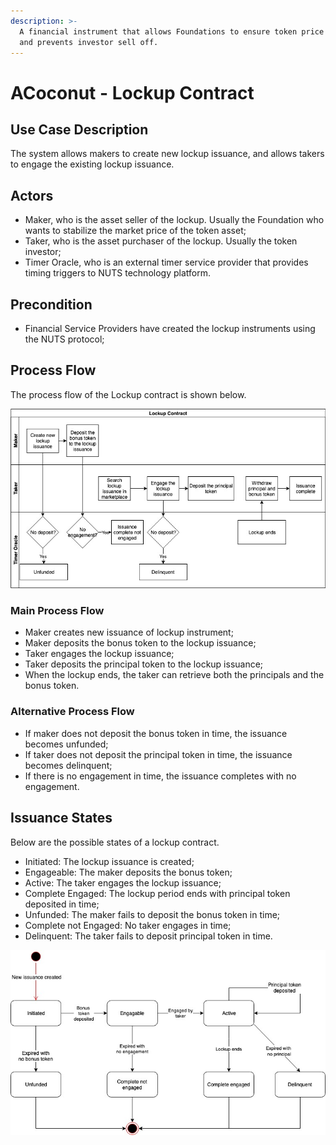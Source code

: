 ```yaml
---
description: >-
  A financial instrument that allows Foundations to ensure token price stability
  and prevents investor sell off.
---
```


# ACoconut - Lockup Contract

## Use Case Description

The system allows makers to create new lockup issuance, and allows takers to engage the existing lockup issuance.

## Actors

* Maker, who is the asset seller of the lockup. Usually the Foundation who wants to stabilize the market price of the token asset;
* Taker, who is the asset purchaser of the lockup. Usually the token investor;
* Timer Oracle, who is an external timer service provider that provides timing triggers to NUTS technology platform.

## Precondition

* Financial Service Providers have created the lockup instruments using the NUTS protocol;

## Process Flow

The process flow of the Lockup contract is shown below.

![](../../.gitbook/assets/lockup-flow-diagram.jpg)

### Main Process Flow

* Maker creates new issuance of lockup instrument;
* Maker deposits the bonus token to the lockup issuance;
* Taker engages the lockup issuance;
* Taker deposits the principal token to the lockup issuance;
* When the lockup ends, the taker can retrieve both the principals and the bonus token.

### Alternative Process Flow

* If maker does not deposit the bonus token in time, the issuance becomes unfunded;
* If taker does not deposit the principal token in time, the issuance becomes delinquent;
* If there is no engagement in time, the issuance completes with no engagement.

## Issuance States

Below are the possible states of a lockup contract.

* Initiated: The lockup issuance is created;
* Engageable: The maker deposits the bonus token;
* Active: The taker engages the lockup issuance;
* Complete Engaged: The lockup period ends with principal token deposited in time;
* Unfunded: The maker fails to deposit the bonus token in time;
* Complete not Engaged: No taker engages in time;
* Delinquent: The taker fails to deposit principal token in time.

![](../../.gitbook/assets/lockup-state-diagram.jpg)

